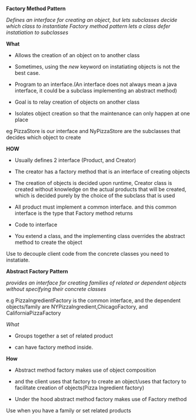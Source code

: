 **Factory Method Pattern**

*Defines an interface for creating an object, but
lets subclasses decide which class to instantiate
Factory method pattern lets a class defer instatiation to subclasses*

**What**

 * Allows the creation of an object on to another
 class
 
 * Sometimes, using the *new* keyword on instatiating
  objects is not the best case.
 
 * Program to an interface.(An interface does not always mean
 a java interface, it could be a subclass implementing an abstract method)
 
 * Goal is to relay creation of objects on another class
 
 * Isolates object creation so that the maintenance can only happen at one place

 eg PizzaStore is our interface and NyPizzaStore are the subclasses that decides which object to create
 
 **HOW**
 
  * Usually defines 2 interface (Product, and Creator)
  
  * The creator has a factory method that is an interface of creating objects
  
  * The creation of objects is decided upon runtime, Creator class is created 
  without knowledge on the actual products that will be created, 
  which is decided purely by the choice of the subclass that is used
  
  * All product must implement a common interface. and this common interface
    is the type that Factory method returns
  
  * Code to interface
  
  * You extend a class, and the implementing class overrides the abstract method to create the object
  
  
  Use to decouple client code  from the concrete classes you need to instatiate. 
  
  
  **Abstract Factory Pattern**
  
  *provides an interface for creating families of related or
  dependent objects without specifying their concrete classes*
  
  e.g PizzaIngredientFactory is the common interface, and the dependent objects/family are
  NYPizzaIngredient,ChicagoFactory, and CaliforniaPizzaFactory
  
  *What*
  
  * Groups together a set of related product 
  
  * can have factory method inside. 
  
  **How**
  
  * Abstract method factory makes use of object composition
  
  * and the client uses that factory to create an object/uses that factory to facilitate creation of objects(Pizza Ingredient factory)
  
  * Under the hood abstract method factory makes use of  Factory method
  
 
  Use when you have a family or set related products